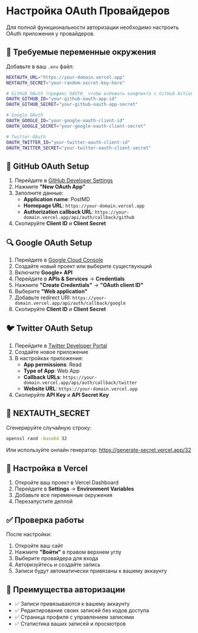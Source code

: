 # Настройка OAuth Провайдеров

Для полной функциональности авторизации необходимо настроить OAuth приложения у провайдеров.

## 🔧 Требуемые переменные окружения

Добавьте в ваш `.env` файл:

```bash
NEXTAUTH_URL="https://your-domain.vercel.app"
NEXTAUTH_SECRET="your-random-secret-key-here"

# GitHub OAuth (префикс OAUTH_ чтобы избежать конфликта с GitHub Actions)
OAUTH_GITHUB_ID="your-github-oauth-app-id"
OAUTH_GITHUB_SECRET="your-github-oauth-app-secret"

# Google OAuth  
OAUTH_GOOGLE_ID="your-google-oauth-client-id"
OAUTH_GOOGLE_SECRET="your-google-oauth-client-secret"

# Twitter OAuth
OAUTH_TWITTER_ID="your-twitter-oauth-client-id" 
OAUTH_TWITTER_SECRET="your-twitter-oauth-client-secret"
```

## 🐙 GitHub OAuth Setup

1. Перейдите в [GitHub Developer Settings](https://github.com/settings/developers)
2. Нажмите **"New OAuth App"**
3. Заполните данные:
   - **Application name**: PostMD
   - **Homepage URL**: `https://your-domain.vercel.app`
   - **Authorization callback URL**: `https://your-domain.vercel.app/api/auth/callback/github`
4. Скопируйте **Client ID** и **Client Secret**

## 🔍 Google OAuth Setup

1. Перейдите в [Google Cloud Console](https://console.cloud.google.com/)
2. Создайте новый проект или выберите существующий
3. Включите **Google+ API**
4. Перейдите в **APIs & Services** → **Credentials**
5. Нажмите **"Create Credentials"** → **"OAuth client ID"**
6. Выберите **"Web application"**
7. Добавьте redirect URI: `https://your-domain.vercel.app/api/auth/callback/google`
8. Скопируйте **Client ID** и **Client Secret**

## 🐦 Twitter OAuth Setup

1. Перейдите в [Twitter Developer Portal](https://developer.twitter.com/en/portal/dashboard)
2. Создайте новое приложение
3. В настройках приложения:
   - **App permissions**: Read
   - **Type of App**: Web App
   - **Callback URLs**: `https://your-domain.vercel.app/api/auth/callback/twitter`
   - **Website URL**: `https://your-domain.vercel.app`
4. Скопируйте **API Key** и **API Secret Key**

## 🔐 NEXTAUTH_SECRET

Сгенерируйте случайную строку:

```bash
openssl rand -base64 32
```

Или используйте онлайн генератор: https://generate-secret.vercel.app/32

## 🚀 Настройка в Vercel

1. Откройте ваш проект в Vercel Dashboard
2. Перейдите в **Settings** → **Environment Variables**
3. Добавьте все переменные окружения
4. Перезапустите деплой

## ✅ Проверка работы

После настройки:
1. Откройте ваш сайт
2. Нажмите **"Войти"** в правом верхнем углу  
3. Выберите провайдера для входа
4. Авторизуйтесь и создайте запись
5. Записи будут автоматически привязаны к вашему аккаунту

## 🎯 Преимущества авторизации

- ✅ Записи привязываются к вашему аккаунту
- ✅ Редактирование своих записей без кодов доступа
- ✅ Страница профиля с управлением записями
- ✅ Статистика ваших записей и просмотров